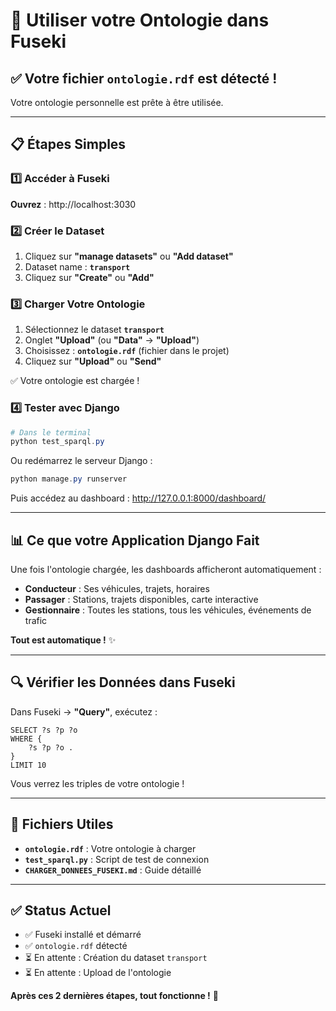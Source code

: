 # 🚀 Utiliser votre Ontologie dans Fuseki

## ✅ Votre fichier `ontologie.rdf` est détecté !

Votre ontologie personnelle est prête à être utilisée.

---

## 📋 Étapes Simples

### 1️⃣ Accéder à Fuseki
**Ouvrez** : http://localhost:3030

### 2️⃣ Créer le Dataset
1. Cliquez sur **"manage datasets"** ou **"Add dataset"**
2. Dataset name : **`transport`**
3. Cliquez sur **"Create"** ou **"Add"**

### 3️⃣ Charger Votre Ontologie
1. Sélectionnez le dataset **`transport`**
2. Onglet **"Upload"** (ou **"Data"** → **"Upload"**)
3. Choisissez : **`ontologie.rdf`** (fichier dans le projet)
4. Cliquez sur **"Upload"** ou **"Send"**

✅ Votre ontologie est chargée !

### 4️⃣ Tester avec Django

```powershell
# Dans le terminal
python test_sparql.py
```

Ou redémarrez le serveur Django :
```powershell
python manage.py runserver
```

Puis accédez au dashboard : http://127.0.0.1:8000/dashboard/

---

## 📊 Ce que votre Application Django Fait

Une fois l'ontologie chargée, les dashboards afficheront automatiquement :

- **Conducteur** : Ses véhicules, trajets, horaires
- **Passager** : Stations, trajets disponibles, carte interactive  
- **Gestionnaire** : Toutes les stations, tous les véhicules, événements de trafic

**Tout est automatique !** ✨

---

## 🔍 Vérifier les Données dans Fuseki

Dans Fuseki → **"Query"**, exécutez :

```sparql
SELECT ?s ?p ?o
WHERE {
    ?s ?p ?o .
}
LIMIT 10
```

Vous verrez les triples de votre ontologie !

---

## 🎯 Fichiers Utiles

- **`ontologie.rdf`** : Votre ontologie à charger
- **`test_sparql.py`** : Script de test de connexion
- **`CHARGER_DONNEES_FUSEKI.md`** : Guide détaillé

---

## ✅ Status Actuel

- ✅ Fuseki installé et démarré
- ✅ `ontologie.rdf` détecté
- ⏳ En attente : Création du dataset `transport`
- ⏳ En attente : Upload de l'ontologie

**Après ces 2 dernières étapes, tout fonctionne !** 🎉

